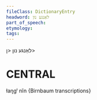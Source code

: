 ```yaml
---
fileClass: DictionaryEntry
headword: לאַנגע נון
part_of_speech: 
etymology: 
tags: 
---
```

לאַנגע נון
<ן>

CENTRAL
========

łaŋgⁱ nĭn {Birnbaum transcriptions}
